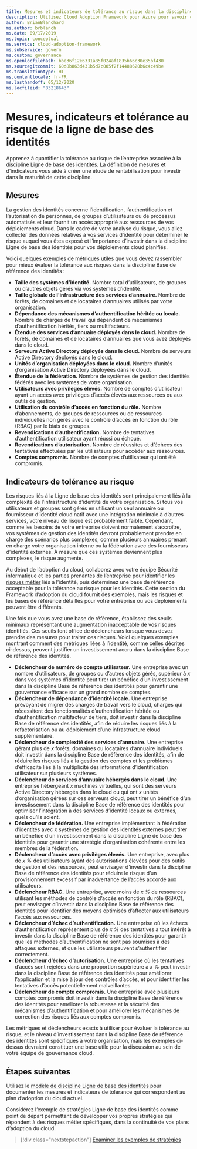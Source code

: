 ```yaml
---
title: Mesures et indicateurs de tolérance au risque dans la discipline Ligne de base des identités.
description: Utilisez Cloud Adoption Framework pour Azure pour savoir comment quantifier la tolérance au risque métier liée à la discipline Ligne de base des identités.
author: BrianBlanchard
ms.author: brblanch
ms.date: 09/17/2019
ms.topic: conceptual
ms.service: cloud-adoption-framework
ms.subservice: govern
ms.custom: governance
ms.openlocfilehash: bbe36f12e6331a85f024af1835b66c30e35bf430
ms.sourcegitcommit: 60d8b863d431b5d7c005f2f14488620b6c4c49be
ms.translationtype: HT
ms.contentlocale: fr-FR
ms.lasthandoff: 05/12/2020
ms.locfileid: "83218643"
---
```

# <a name="identity-baseline-metrics-indicators-and-risk-tolerance"></a>Mesures, indicateurs et tolérance au risque de la ligne de base des identités

Apprenez à quantifier la tolérance au risque de l’entreprise associée à la discipline Ligne de base des identités. La définition de mesures et d’indicateurs vous aide à créer une étude de rentabilisation pour investir dans la maturité de cette discipline.

## <a name="metrics"></a>Mesures

La gestion des identités concerne l’identification, l’authentification et l’autorisation de personnes, de groupes d’utilisateurs ou de processus automatisés et leur fournit un accès approprié aux ressources de vos déploiements cloud. Dans le cadre de votre analyse du risque, vous allez collecter des données relatives à vos services d’identité pour déterminer le risque auquel vous êtes exposé et l’importance d’investir dans la discipline Ligne de base des identités pour vos déploiements cloud planifiés.

Voici quelques exemples de métriques utiles que vous devez rassembler pour mieux évaluer la tolérance aux risques dans la discipline Base de référence des identités :

- **Taille des systèmes d’identité.** Nombre total d’utilisateurs, de groupes ou d’autres objets gérés via vos systèmes d’identité.
- **Taille globale de l’infrastructure des services d’annuaire.** Nombre de forêts, de domaines et de locataires d’annuaires utilisés par votre organisation.
- **Dépendance des mécanismes d’authentification héritée ou locale.** Nombre de charges de travail qui dépendent de mécanismes d’authentification hérités, tiers ou multifacteurs.
- **Étendue des services d’annuaire déployés dans le cloud.** Nombre de forêts, de domaines et de locataires d’annuaires que vous avez déployés dans le cloud.
- **Serveurs Active Directory déployés dans le cloud.** Nombre de serveurs Active Directory déployés dans le cloud.
- **Unités d’organisation déployées dans le cloud.** Nombre d’unités d’organisation Active Directory déployées dans le cloud.
- **Étendue de la fédération.** Nombre de systèmes de gestion des identités fédérés avec les systèmes de votre organisation.
- **Utilisateurs avec privilèges élevés.** Nombre de comptes d’utilisateur ayant un accès avec privilèges d’accès élevés aux ressources ou aux outils de gestion.
- **Utilisation du contrôle d’accès en fonction du rôle.** Nombre d’abonnements, de groupes de ressources ou de ressources individuelles non gérés avec le contrôle d’accès en fonction du rôle (RBAC) par le biais de groupes.
- **Revendications d’authentification.** Nombre de tentatives d’authentification utilisateur ayant réussi ou échoué.
- **Revendications d’autorisation.** Nombre de réussites et d’échecs des tentatives effectuées par les utilisateurs pour accéder aux ressources.
- **Comptes compromis.** Nombre de comptes d’utilisateur qui ont été compromis.

## <a name="risk-tolerance-indicators"></a>Indicateurs de tolérance au risque

Les risques liés à la Ligne de base des identités sont principalement liés à la complexité de l’infrastructure d’identité de votre organisation. Si tous vos utilisateurs et groupes sont gérés en utilisant un seul annuaire ou fournisseur d’identité cloud natif avec une intégration minimale à d’autres services, votre niveau de risque est probablement faible. Cependant, comme les besoins de votre entreprise doivent normalement s’accroître, vos systèmes de gestion des identités devront probablement prendre en charge des scénarios plus complexes, comme plusieurs annuaires prenant en charge votre organisation interne ou la fédération avec des fournisseurs d’identité externes. À mesure que ces systèmes deviennent plus complexes, le risque augmente.

Au début de l’adoption du cloud, collaborez avec votre équipe Sécurité informatique et les parties prenantes de l’entreprise pour identifier les [risques métier](./business-risks.md) liés à l’identité, puis déterminez une base de référence acceptable pour la tolérance au risque pour les identités. Cette section du Framework d’adoption du cloud fournit des exemples, mais les risques et les bases de référence détaillés pour votre entreprise ou vos déploiements peuvent être différents.

Une fois que vous avez une base de référence, établissez des seuils minimaux représentant une augmentation inacceptable de vos risques identifiés. Ces seuils font office de déclencheurs lorsque vous devez prendre des mesures pour traiter ces risques. Voici quelques exemples montrant comment des métriques liées à l’identité, comme celles décrites ci-dessus, peuvent justifier un investissement accru dans la discipline Base de référence des identités.

- **Déclencheur de numéro de compte utilisateur.** Une entreprise avec un nombre d’utilisateurs, de groupes ou d’autres objets gérés, supérieur à _x_ dans vos systèmes d’identité peut tirer un bénéfice d’un investissement dans la discipline Base de référence des identités pour garantir une gouvernance efficace sur un grand nombre de comptes.
- **Déclencheur de dépendance d’identité locale.** Une entreprise prévoyant de migrer des charges de travail vers le cloud, charges qui nécessitent des fonctionnalités d’authentification héritée ou d’authentification multifacteur de tiers, doit investir dans la discipline Base de référence des identités, afin de réduire les risques liés à la refactorisation ou au déploiement d’une infrastructure cloud supplémentaire.
- **Déclencheur de complexité des services d’annuaire.** Une entreprise gérant plus de _x_ forêts, domaines ou locataires d’annuaire individuels doit investir dans la discipline Base de référence des identités, afin de réduire les risques liés à la gestion des comptes et les problèmes d’efficacité liés à la multiplicité des informations d’identification utilisateur sur plusieurs systèmes.
- **Déclencheur de services d’annuaire hébergés dans le cloud.** Une entreprise hébergeant _x_ machines virtuelles, qui sont des serveurs Active Directory hébergés dans le cloud ou qui ont _x_ unités d’organisation gérées sur ces serveurs cloud, peut tirer un bénéfice d’un investissement dans la discipline Base de référence des identités pour optimiser l’intégration à des services d’identité locaux ou externes, quels qu’ils soient.
- **Déclencheur de fédération.** Une entreprise implémentant la fédération d’identités avec _x_ systèmes de gestion des identités externes peut tirer un bénéfice d’un investissement dans la discipline Ligne de base des identités pour garantir une stratégie d’organisation cohérente entre les membres de la fédération.
- **Déclencheur d’accès avec privilèges élevés.** Une entreprise, avec plus de _x %_ des utilisateurs ayant des autorisations élevées pour des outils de gestion et des ressources, peut envisager d’investir dans la discipline Base de référence des identités pour réduire le risque d’un provisionnement excessif par inadvertance de l’accès accordé aux utilisateurs.
- **Déclencheur RBAC.** Une entreprise, avec moins de _x %_ de ressources utilisant les méthodes de contrôle d’accès en fonction du rôle (RBAC), peut envisager d’investir dans la discipline Base de référence des identités pour identifier des moyens optimisés d’affecter aux utilisateurs l’accès aux ressources.
- **Déclencheur d’échec d’authentification.** Une entreprise où les échecs d’authentification représentent plus de _x %_ des tentatives a tout intérêt à investir dans la discipline Base de référence des identités pour garantir que les méthodes d’authentification ne sont pas soumises à des attaques externes, et que les utilisateurs peuvent s’authentifier correctement.
- **Déclencheur d’échec d’autorisation.** Une entreprise où les tentatives d’accès sont rejetées dans une proportion supérieure à _x %_ peut investir dans la discipline Base de référence des identités pour améliorer l’application et la mise à jour des contrôles d’accès, et pour identifier les tentatives d’accès potentiellement malveillantes.
- **Déclencheur de compte compromis.** Une entreprise avec plusieurs comptes compromis doit investir dans la discipline Base de référence des identités pour améliorer la robustesse et la sécurité des mécanismes d’authentification et pour améliorer les mécanismes de correction des risques liés aux comptes compromis.

Les métriques et déclencheurs exacts à utiliser pour évaluer la tolérance au risque, et le niveau d’investissement dans la discipline Base de référence des identités sont spécifiques à votre organisation, mais les exemples ci-dessus devraient constituer une base utile pour la discussion au sein de votre équipe de gouvernance cloud.

## <a name="next-steps"></a>Étapes suivantes

Utilisez le [modèle de discipline Ligne de base des identités](./template.md) pour documenter les mesures et indicateurs de tolérance qui correspondent au plan d’adoption du cloud actuel.

Considérez l’exemple de stratégies Ligne de base des identités comme point de départ permettant de développer vos propres stratégies qui répondent à des risques métier spécifiques, dans la continuité de vos plans d’adoption du cloud.

> [!div class="nextstepaction"]
> [Examiner les exemples de stratégies](./policy-statements.md)
